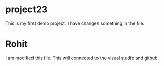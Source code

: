 # project23
This is my first demo project.
I have changes something in the file.

# Rohit
I am modified this file.
This will connected to the visual studio and github.
